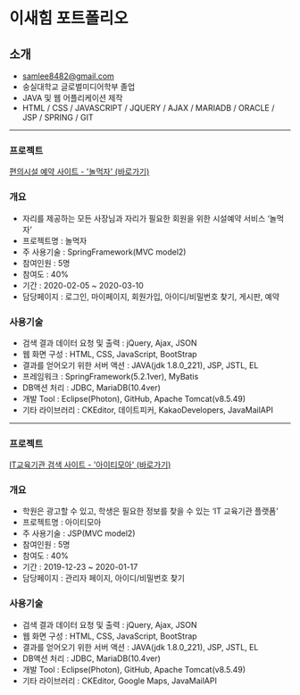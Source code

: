 # 이새힘 포트폴리오
## 소개
- samlee8482@gmail.com
- 숭실대학교 글로벌미디어학부 졸업
- JAVA 및 웹 어플리케이션 제작
- HTML / CSS / JAVASCRIPT / JQUERY / AJAX / MARIADB / ORACLE / JSP / SPRING / GIT   
--- 
### 프로젝트
[편의시설 예약 사이트 - '놀먹자' (바로가기)](https://github.com/samlee8482/project_nmj)   
### 개요   
* 자리를 제공하는 모든 사장님과 자리가 필요한 회원을 위한 시설예약 서비스 ‘놀먹자’   
* 프로젝트명 : 놀먹자   
* 주 사용기술 : SpringFramework(MVC model2)   
* 참여인원 : 5명   
* 참여도 : 40%   
* 기간 : 2020-02-05 ~ 2020-03-10   
* 담당페이지 : 로그인, 마이페이지, 회원가입, 아이디/비밀번호 찾기, 게시판, 예약   
### 사용기술
* 검색 결과 데이터 요청 및 출력 : jQuery, Ajax, JSON   
* 웹 화면 구성 : HTML, CSS, JavaScript, BootStrap   
* 결과를 얻어오기 위한 서버 액션 : JAVA(jdk 1.8.0_221), JSP, JSTL, EL   
* 프레임워크 : SpringFramework(5.2.1ver), MyBatis
* DB액션 처리 : JDBC, MariaDB(10.4ver)   
* 개발 Tool : Eclipse(Photon), GitHub, Apache Tomcat(v8.5.49)   
* 기타 라이브러리 : CKEditor, 데이트피커, KakaoDevelopers, JavaMailAPI   
- - -
### 프로젝트
[IT교육기관 검색 사이트 - '아이티모아' (바로가기)](https://github.com/samlee8482/project_itmoa)   
### 개요
* 학원은 광고할 수 있고, 학생은 필요한 정보를 찾을 수 있는 ‘IT 교육기관 플랫폼’   
* 프로젝트명 : 아이티모아   
* 주 사용기술 : JSP(MVC model2)
* 참여인원 : 5명   
* 참여도 : 40%   
* 기간 : 2019-12-23 ~ 2020-01-17   
* 담당페이지 : 관리자 페이지, 아이디/비밀번호 찾기   
### 사용기술   
* 검색 결과 데이터 요청 및 출력 : jQuery, Ajax, JSON   
* 웹 화면 구성 : HTML, CSS, JavaScript, BootStrap   
* 결과를 얻어오기 위한 서버 액션 : JAVA(jdk 1.8.0_221), JSP, JSTL, EL   
* DB액션 처리 : JDBC, MariaDB(10.4ver)   
* 개발 Tool : Eclipse(Photon), GitHub, Apache Tomcat(v8.5.49)   
* 기타 라이브러리 : CKEditor, Google Maps, JavaMailAPI   
